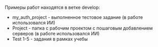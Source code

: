 Примеры работ находятся в ветке develop:
- my_auth_project - выполненное тестовое задание (в  работе использовался ИИ)
- Project - папка с рабочим проектом с пошаговым добавлением серверов (в  работе использовался ИИ)
- Test 1-5 - задания в рамках учебы
